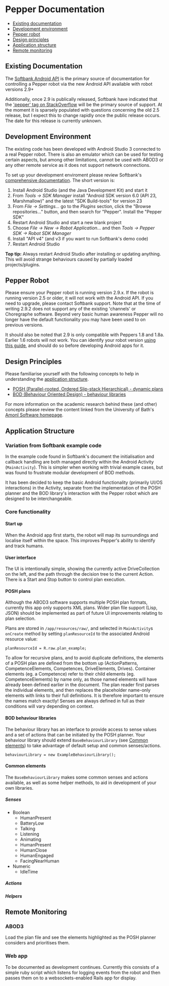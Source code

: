 # Pepper Documentation

* [Existing documentation](#existing-documentation)
* [Development environment](#development-environment)
* [Pepper robot](#pepper-robot)
* [Design principles](#design-principles)
* [Application structure](#application-structure)
* [Remote monitoring](#remote-monitoring)


## Existing Documentation
The [Softbank Android API](https://qisdk.softbankrobotics.com/sdk/doc/pepper-sdk/index.html) is the primary source of documentation for controlling a Pepper robot via the new Android API available with robot versions 2.9+

Additionally, once 2.9 is publically released, Softbank have indicated that the ['pepper' tag on StackOverflow](https://stackoverflow.com/questions/tagged/pepper) will be the primary source of support. At the moment it is sparsely populated with questions concerning the old 2.5 release, but I expect this to change rapidly once the public release occurs. The date for this release is currently unknown.

## Development Environment
The existing code has been developed with Android Studio 3 connected to a real Pepper robot. There is also an emulator which can be used for testing certain aspects, but among other limitations, cannot be used with ABOD3 or any other remote service as it does not support network connections.

To set up your development enviroment please review Softbank's [comprehensive documentation](https://qisdk.softbankrobotics.com/sdk/doc/pepper-sdk/ch1_gettingstarted/installation.html#installation). The short version is:

1. Install Android Studio (and the Java Development Kit) and start it
2. From *Tools -> SDK Manager* install "Android SDK version 6.0 (API 23, Marshmallow)" and the latest "SDK Build-tools" for version 23
3.  From *File -> Settings...* go to the *Plugins* section, click the "Browse repositories..." button, and then search for "Pepper". Install the "Pepper SDK"
4. Restart Android Studio and start a new blank project
5. Choose *File -> New -> Robot Application…* and then *Tools -> Pepper SDK -> Robot SDK Manager*
6. Install "API v4" (and v3 if you want to run Softbank's demo code)
7. Restart Android Studio

**Top tip:** Always restart Android Studio after installing or updating anything. This will avoid strange behaviours caused by partially loaded projects/plugins.

## Pepper Robot
Please ensure your Pepper robot is running version 2.9.x. If the robot is running version 2.5 or older, it will not work with the Android API. If you need to upgrade, please contact Softbank support. Note that at the time of writing 2.9.2 does not support any of the existing 'channels' or Choregraphe software. Beyond very basic human awareness Pepper will no longer have the default functionality you may have been used to on previous versions.

It should also be noted that 2.9 is only compatible with Peppers 1.8 and 1.8a. Earlier 1.6 robots will not work. You can identify your robot version [using this guide](http://doc.aldebaran.com/2-5/family/pepper_technical/pepper_versions.html), and should do so before developing Android apps for it.

## Design Principles
Please familiarise yourself with the following concepts to help in understanding the [application structure](#application-structure).

* [POSH (Parallel-rooted, Ordered Slip-stack Hierarchical) - dynamic plans](http://www.cs.bath.ac.uk/~jjb/web/posh.html)
* [BOD (Behaviour Oriented Design) - behaviour libraries](http://www.cs.bath.ac.uk/~jjb/web/bod.html)

For more information on the academic research behind these (and other) concepts please review the content linked from the University of Bath's [AmonI Software homepage](http://www.cs.bath.ac.uk/ai/AmonI-sw.html).

## Application Structure
### Variation from Softbank example code
In the example code found in Softbank's document the initialisation and callback handling are both managed directly within the Android Activity (`MainActivity`). This is simpler when working with trivial example cases, but was found to frustrate modular development of BOD methods.

It has been decided to keep the basic Android functionality (primarily UI/OS interactions) in the Activity, separate from the implementation of the POSH planner and the BOD library's interaction with the Pepper robot which are designed to be interchangeable.

### Core functionality
#### Start up
When the Android app first starts, the robot will map its surroundings and localise itself within the space. This improves Pepper's ability to identify and track humans.

#### User interface
The UI is intentionally simple, showing the currently active DriveCollection on the left, and the path through the decision tree to the current Action. There is a Start and Stop button to control plan execution.

#### POSH plans
Although the ABOD3 software supports multiple POSH plan formats, currently this app only supports XML plans. Wider plan file support (Lisp, JSON) should be implemented as part of future UI improvements relating to plan selection.

Plans are stored in `/app/resources/raw/`, and selected in `MainActivity`s `onCreate` method by setting `planResourceId` to the associated Android resource value:
```
planResourceId = R.raw.plan_example;
```

To allow for recursive plans, and to avoid duplicate definitions, the elements of a POSH plan are defined from the bottom up (ActionPatterns, CompetenceElements, Competences, DriveElements, Drives). Container elements (eg. a Competence) refer to their child elements (eg. CompetenceElements) by name only, as those named elements will have already been defined earlier in the document. The plan reader first parses the individual elements, and then replaces the placeholder name-only elements with links to their full definitions. It is therefore important to ensure the names match exactly! Senses are always defined in full as their conditions will vary depending on context.

#### BOD behaviour libraries
The behaviour library has an interface to provide access to sense values and a set of actions that can be initiated by the POSH planner. Your behaviour library should extend `BaseBehaviourLibrary` (see [Common elements](#common-elements)) to take advantage of default setup and common senses/actions.
```
behaviourLibrary = new ExampleBehaviourLibrary();
```

#### Common elements
The `BaseBehaviourLibrary` makes some common senses and actions available, as well as some helper methods, to aid in development of your own libraries.
##### Senses
* Boolean
    - HumanPresent
    - BatteryLow
    - Talking
    - Listening
    - Animating
    - HumanPresent
    - HumanClose
    - HumanEngaged
    - FacingNearHuman
* Numeric
    - IdleTime

##### Actions

##### Helpers


## Remote Monitoring
### ABOD3
Load the plan file and see the elements highlighted as the POSH planner considers and prioritises them.

### Web app
To be documented as development continues. Currently this consists of a simple ruby script which listens for logging events from the robot and then passes them on to a websockets-enabled Rails app for display.
